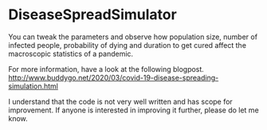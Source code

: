 # DiseaseSpreadSimulator
You can tweak the parameters and observe how population size, number of infected people, probability of dying and duration to get cured affect the macroscopic statistics of a pandemic.

For more information, have a look at the following blogpost.
http://www.buddygo.net/2020/03/covid-19-disease-spreading-simulation.html

I understand that the code is not very well written and has scope for improvement. If anyone is interested in improving it further, please do let me know.
